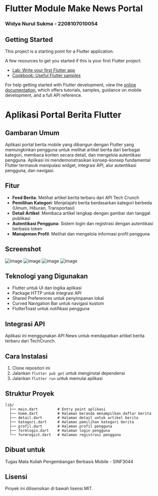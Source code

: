 # Flutter Module Make News Portal
### Widya Nurul Sukma - 2208107010054

## Getting Started

This project is a starting point for a Flutter application.

A few resources to get you started if this is your first Flutter project:

- [Lab: Write your first Flutter app](https://docs.flutter.dev/get-started/codelab)
- [Cookbook: Useful Flutter samples](https://docs.flutter.dev/cookbook)

For help getting started with Flutter development, view the
[online documentation](https://docs.flutter.dev/), which offers tutorials,
samples, guidance on mobile development, and a full API reference.

# Aplikasi Portal Berita Flutter

## Gambaran Umum
Aplikasi portal berita mobile yang dibangun dengan Flutter yang memungkinkan pengguna untuk melihat artikel berita dari berbagai kategori, membaca konten secara detail, dan mengelola autentikasi pengguna. Aplikasi ini mendemonstrasikan konsep-konsep fundamental Flutter termasuk manipulasi widget, integrasi API, alur autentikasi pengguna, dan navigasi.

## Fitur
- **Feed Berita**: Melihat artikel berita terbaru dari API Tech Crunch
- **Pemilihan Kategori**: Menjelajahi berita berdasarkan kategori berbeda (Umum, Hiburan, Transportasi)
- **Detail Artikel**: Membaca artikel lengkap dengan gambar dan tanggal publikasi
- **Autentikasi Pengguna**: Sistem login dan registrasi dengan autentikasi berbasis token
- **Manajemen Profil**: Melihat dan mengelola informasi profil pengguna

## Screenshot
![image](https://github.com/user-attachments/assets/5a693c4c-d4fa-428f-9e1e-f828c521f819)
![image](https://github.com/user-attachments/assets/d66b4add-8a09-4bff-a388-b84abbb4b809)
![image](https://github.com/user-attachments/assets/86c5f16d-5d10-4df4-bb84-3f65f69f75f5)
![image](https://github.com/user-attachments/assets/08df3b8a-614f-4886-a675-8c2f13a4bbb0)


## Teknologi yang Digunakan
- Flutter untuk UI dan logika aplikasi
- Package HTTP untuk integrasi API
- Shared Preferences untuk penyimpanan lokal
- Curved Navigation Bar untuk navigasi kustom
- FlutterToast untuk notifikasi pengguna

## Integrasi API
Aplikasi ini menggunakan API News untuk mendapatkan artikel berita terbaru dari TechCrunch.

## Cara Instalasi
1. Clone repositori ini
2. Jalankan `flutter pub get` untuk menginstal dependensi
3. Jalankan `flutter run` untuk memulai aplikasi

## Struktur Proyek
```
lib/
  ├── main.dart         # Entry point aplikasi
  ├── home.dart         # Halaman beranda menampilkan daftar berita
  ├── detail.dart       # Halaman detail untuk artikel berita
  ├── kategori.dart     # Halaman pemilihan kategori berita
  ├── profil.dart       # Halaman profil pengguna
  ├── formlogin.dart    # Halaman login pengguna
  └── formregist.dart   # Halaman registrasi pengguna
```

## Dibuat untuk
Tugas Mata Kuliah Pengembangan Berbasis Mobile - SINF3044

## Lisensi
Proyek ini dilisensikan di bawah lisensi MIT.
